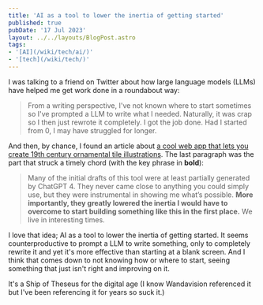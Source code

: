 ```yaml
---
title: 'AI as a tool to lower the inertia of getting started'
published: true
pubDate: '17 Jul 2023'
layout: ../../layouts/BlogPost.astro
tags:
- '[AI](/wiki/tech/ai/)'
- '[tech](/wiki/tech/)'
---
```


I was talking to a friend on Twitter about how large language models (LLMs) have helped me get work done in a roundabout way:

> From a writing perspective, I've not known where to start sometimes so I've prompted a LLM to write what I needed. Naturally, it was crap so I then just rewrote it completely. I got the job done. Had I started from 0, I may have struggled for longer.

And then, by chance, I found an article about [a cool web app that lets you create 19th century ornamental tile illustrations](https://www.deepakg.com/bringing-19th-century-ornamental-tile-illustrations-into-a-21st-century-web-app). The last paragraph was the part that struck a timely chord (with the key phrase in **bold**):

> Many of the initial drafts of this tool were at least partially generated by ChatGPT 4. They never came close to anything you could simply use, but they were instrumental in showing me what’s possible. <strong>More importantly, they greatly lowered the inertia I would have to overcome to start building something like this in the first place.</strong> We live in interesting times.

I love that idea; AI as a tool to lower the inertia of getting started. It seems counterproductive to prompt a LLM to write something, only to completely rewrite it and yet it's more effective than starting at a blank screen. And I think that comes down to not knowing how or where to start, seeing something that just isn't right and improving on it. 

It's a Ship of Theseus for the digital age (I know Wandavision referenced it but I've been referencing it for years so suck it.)